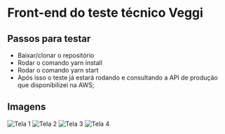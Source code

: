 # Front-end do teste técnico Veggi

## Passos para testar
- Baixar/clonar o repositório
- Rodar o comando yarn install
- Rodar o comando yarn start
- Após isso o teste já estará rodando e consultando a API de produção que disponibilizei na AWS;

## Imagens

![Tela 1](https://bluefields.s3.us-east-2.amazonaws.com/images/t1.png)
![Tela 2](https://bluefields.s3.us-east-2.amazonaws.com/images/t2.png)
![Tela 3](https://bluefields.s3.us-east-2.amazonaws.com/images/t3.png)
![Tela 4](https://bluefields.s3.us-east-2.amazonaws.com/images/t4.png)
